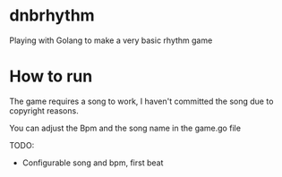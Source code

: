 # dnbrhythm
Playing with Golang to make a very basic rhythm game

# How to run

The game requires a song to work, I haven't committed the song due to copyright reasons.

You can adjust the Bpm and the song name in the game.go file

TODO:
 - Configurable song and bpm, first beat
